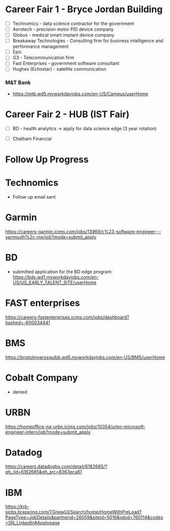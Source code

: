 # Career Fair 1 - Bryce Jordan Building
- [ ] Technomics - data science contractor for the government 
- [ ] Aerotech - precision motor PID device company 
- [ ] Globus - medical smart implant device company 
- [ ] Breakaway Technologies - Consulting firm for business intelligence and performance management 
- [ ] Epic 
- [ ] G3 - Telecommunication firm 
- [ ] Fast Enterprises - government software consultant 
- [ ] Hughes (Echostar) - satellite communication 

### M&T Bank 
- https://mtb.wd5.myworkdayjobs.com/en-US/Campus/userHome

# Career Fair 2 - HUB (IST Fair)
- [ ] BD - health analytics -> apply for data science edge (3 year rotation)
- [ ] Chatham Financial 


# Follow Up Progress

# Technomics
-  Follow up email sent

# Garmin 
https://careers-garmin.icims.com/jobs/13969/c%23-software-engineer---yarmouth%2c-me/job?mode=submit_apply

# BD 
- submitted application for the BD edge program: https://bdx.wd1.myworkdayjobs.com/en-US/US_EARLY_TALENT_SITE/userHome

# FAST enterprises
https://careers-fastenterprises.icims.com/jobs/dashboard?hashed=-600034441

# BMS
https://bristolmyerssquibb.wd5.myworkdayjobs.com/en-US/BMS/userHome


# Cobalt Company
- denied

# URBN
https://homeoffice-na-urbn.icims.com/jobs/10354/urbn-microsoft-engineer-intern/job?mode=submit_apply

# Datadog
https://careers.datadoghq.com/detail/6182685/?gh_jid=6182685&gh_src=8363eca61

# IBM 
https://krb-sjobs.brassring.com/TGnewUI/Search/home/HomeWithPreLoad?PageType=JobDetails&partnerid=26059&siteid=5016&jobid=760114&codes=SN_LinkedIn#Applypage